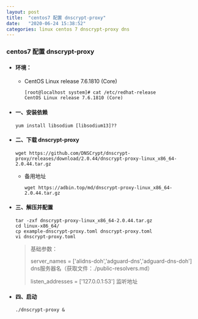 ```yaml
---
layout: post
title:  "centos7 配置 dnscrypt-proxy"
date:   "2020-06-24 15:38:52"
categories: linux centos 7 dnscrypt-proxy dns
---
```


### centos7 配置 dnscrypt-proxy

- #### 环境：
  - CentOS Linux release 7.6.1810 (Core)

    ```shell
    [root@localhost system]# cat /etc/redhat-release
    CentOS Linux release 7.6.1810 (Core)
    ```

- #### 一、安装依赖
    
  ``` shell
  yum install libsodium [libsodium13]??
  ```  

- #### 二、下载 dnscrypt-proxy

  ``` shell
  wget https://github.com/DNSCrypt/dnscrypt-proxy/releases/download/2.0.44/dnscrypt-proxy-linux_x86_64-2.0.44.tar.gz
  ```

  - 备用地址

    ``` shell
    wget https://adbin.top/md/dnscrypt-proxy-linux_x86_64-2.0.44.tar.gz
    ```

- #### 三、解压并配置
  
  ``` shell
  tar -zxf dnscrypt-proxy-linux_x86_64-2.0.44.tar.gz
  cd linux-x86_64/
  cp example-dnscrypt-proxy.toml dnscrypt-proxy.toml
  vi dnscrypt-proxy.toml
  ```

  > 基础参数：
  >
  > server_names = ['alidns-doh','adguard-dns','adguard-dns-doh']   dns服务器名（获取文件：./public-resolvers.md）
  >
  > listen_addresses = ['127.0.0.1:53']   监听地址

- #### 四、启动
  
  ``` shell
  ./dnscrypt-proxy &
  ```
